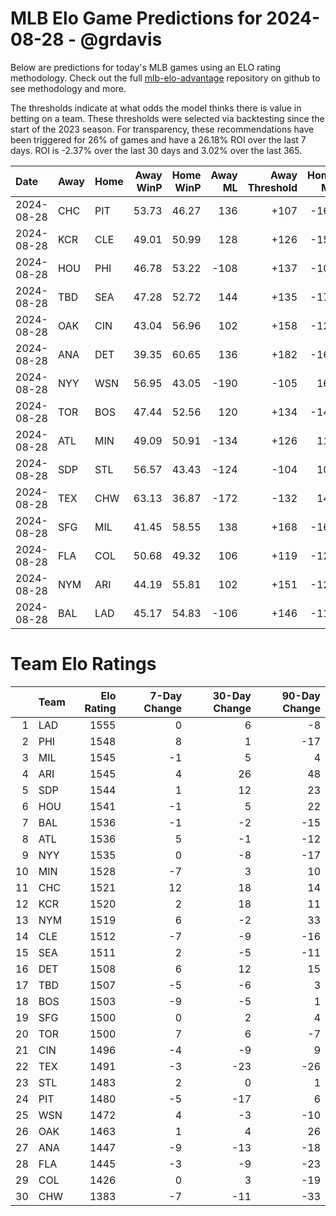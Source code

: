 # MLB Elo Game Predictions for 2024-08-28 - @grdavis
Below are predictions for today's MLB games using an ELO rating methodology. Check out the full [mlb-elo-advantage](https://github.com/grdavis/mlb-elo-advantage) repository on github to see methodology and more.

The thresholds indicate at what odds the model thinks there is value in betting on a team. These thresholds were selected via backtesting since the start of the 2023 season. For transparency, these recommendations have been triggered for 26% of games and have a 26.18% ROI over the last 7 days. ROI is -2.37% over the last 30 days and 3.02% over the last 365.

| Date       | Away   | Home   |   Away WinP |   Home WinP |   Away ML |   Away Threshold |   Home ML |   Home Threshold |
|:-----------|:-------|:-------|------------:|------------:|----------:|-----------------:|----------:|-----------------:|
| 2024-08-28 | CHC    | PIT    |       53.73 |       46.27 |       136 |             +107 |      -162 |             +140 |
| 2024-08-28 | KCR    | CLE    |       49.01 |       50.99 |       128 |             +126 |      -152 |             +118 |
| 2024-08-28 | HOU    | PHI    |       46.78 |       53.22 |      -108 |             +137 |      -108 |             +109 |
| 2024-08-28 | TBD    | SEA    |       47.28 |       52.72 |       144 |             +135 |      -172 |             +111 |
| 2024-08-28 | OAK    | CIN    |       43.04 |       56.96 |       102 |             +158 |      -120 |             -105 |
| 2024-08-28 | ANA    | DET    |       39.35 |       60.65 |       136 |             +182 |      -162 |             -120 |
| 2024-08-28 | NYY    | WSN    |       56.95 |       43.05 |      -190 |             -105 |       160 |             +158 |
| 2024-08-28 | TOR    | BOS    |       47.44 |       52.56 |       120 |             +134 |      -142 |             +111 |
| 2024-08-28 | ATL    | MIN    |       49.09 |       50.91 |      -134 |             +126 |       114 |             +118 |
| 2024-08-28 | SDP    | STL    |       56.57 |       43.43 |      -124 |             -104 |       106 |             +156 |
| 2024-08-28 | TEX    | CHW    |       63.13 |       36.87 |      -172 |             -132 |       144 |             +201 |
| 2024-08-28 | SFG    | MIL    |       41.45 |       58.55 |       138 |             +168 |      -164 |             -112 |
| 2024-08-28 | FLA    | COL    |       50.68 |       49.32 |       106 |             +119 |      -124 |             +125 |
| 2024-08-28 | NYM    | ARI    |       44.19 |       55.81 |       102 |             +151 |      -120 |             -101 |
| 2024-08-28 | BAL    | LAD    |       45.17 |       54.83 |      -106 |             +146 |      -110 |             +102 |

# Team Elo Ratings
|    | Team   |   Elo Rating |   7-Day Change |   30-Day Change |   90-Day Change |
|---:|:-------|-------------:|---------------:|----------------:|----------------:|
|  1 | LAD    |         1555 |              0 |               6 |              -8 |
|  2 | PHI    |         1548 |              8 |               1 |             -17 |
|  3 | MIL    |         1545 |             -1 |               5 |               4 |
|  4 | ARI    |         1545 |              4 |              26 |              48 |
|  5 | SDP    |         1544 |              1 |              12 |              23 |
|  6 | HOU    |         1541 |             -1 |               5 |              22 |
|  7 | BAL    |         1536 |             -1 |              -2 |             -15 |
|  8 | ATL    |         1536 |              5 |              -1 |             -12 |
|  9 | NYY    |         1535 |              0 |              -8 |             -17 |
| 10 | MIN    |         1528 |             -7 |               3 |              10 |
| 11 | CHC    |         1521 |             12 |              18 |              14 |
| 12 | KCR    |         1520 |              2 |              18 |              11 |
| 13 | NYM    |         1519 |              6 |              -2 |              33 |
| 14 | CLE    |         1512 |             -7 |              -9 |             -16 |
| 15 | SEA    |         1511 |              2 |              -5 |             -11 |
| 16 | DET    |         1508 |              6 |              12 |              15 |
| 17 | TBD    |         1507 |             -5 |              -6 |               3 |
| 18 | BOS    |         1503 |             -9 |              -5 |               1 |
| 19 | SFG    |         1500 |              0 |               2 |               4 |
| 20 | TOR    |         1500 |              7 |               6 |              -7 |
| 21 | CIN    |         1496 |             -4 |              -9 |               9 |
| 22 | TEX    |         1491 |             -3 |             -23 |             -26 |
| 23 | STL    |         1483 |              2 |               0 |               1 |
| 24 | PIT    |         1480 |             -5 |             -17 |               6 |
| 25 | WSN    |         1472 |              4 |              -3 |             -10 |
| 26 | OAK    |         1463 |              1 |               4 |              26 |
| 27 | ANA    |         1447 |             -9 |             -13 |             -18 |
| 28 | FLA    |         1445 |             -3 |              -9 |             -23 |
| 29 | COL    |         1426 |              0 |               3 |             -19 |
| 30 | CHW    |         1383 |             -7 |             -11 |             -33 |